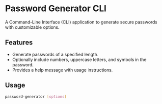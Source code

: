 # Password Generator CLI

A Command-Line Interface (CLI) application to generate secure passwords with customizable options.

## Features

- Generate passwords of a specified length.
- Optionally include numbers, uppercase letters, and symbols in the password.
- Provides a help message with usage instructions.

## Usage

```bash
password-generator [options]
```
